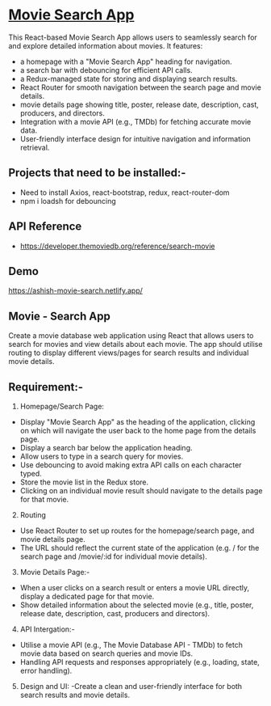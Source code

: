 
# [Movie Search App](https://ashish-movie-search.netlify.app/)

This React-based Movie Search App allows users to seamlessly search for and explore detailed information about movies. It features:

- a homepage with a "Movie Search App" heading for navigation.
- a search bar with debouncing for efficient API calls.
- a Redux-managed state for storing and displaying search results.
- React Router for smooth navigation between the search page and movie details.
- movie details page showing title, poster, release date, description, cast, producers, and directors.
- Integration with a movie API (e.g., TMDb) for fetching accurate movie data.
- User-friendly interface design for intuitive navigation and information retrieval.

## Projects that need to be installed:- 

 - Need to install Axios, react-bootstrap, redux, react-router-dom
 - npm i loadsh for debouncing 
 


## API Reference

- https://developer.themoviedb.org/reference/search-movie
## Demo


https://ashish-movie-search.netlify.app/


## Movie - Search App
Create a movie database web application using React that allows users to search for movies and view details about each movie.
The app should utilise routing to display different views/pages for search results and individual movie details.

## Requirement:-
1. Homepage/Search Page:
- Display "Movie Search App" as the heading of the application, clicking on which will navigate the user back to the home page from the details page.
- Display a search bar below the application heading.
- Allow users to type in a search query for movies.
- Use debouncing to avoid making extra API calls on each character typed.
- Store the movie list in the Redux store.
- Clicking on an individual movie result should navigate to the details page for that movie.
2. Routing
- Use React Router to set up routes for the homepage/search page, and movie details page.
- The URL should reflect the current state of the application (e.g. / for the search page and /movie/:id for individual movie details).

3. Movie Details Page:-
- When a user clicks on a search result or enters a movie URL directly, display a dedicated page for that movie.
- Show detailed information about the selected movie (e.g., title, poster, release date, description, cast, producers and directors).

4. API Intergation:-
- Utilise a movie API (e.g., The Movie Database API - TMDb) to fetch movie data based on search queries and movie IDs.
- Handling API requests and responses appropriately (e.g., loading, state, error handling).

5. Design and UI:
-Create a clean and user-friendly interface for both search results and movie details.


